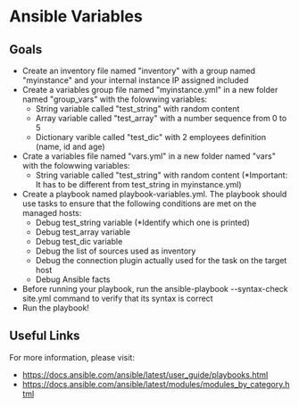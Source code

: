 # Ansible Variables

## Goals

-   Create an inventory file named "inventory" with a group named "myinstance" and your internal instance IP assigned included
-   Create a variables group file named "myinstance.yml" in a new folder named "group_vars" with the folowwing variables:
    -   String variable called "test_string" with random content
    -   Array variable called "test_array" with a number sequence from 0 to 5
    -   Dictionary varible called "test_dic" with 2 employees definition (name, id and age)
-   Crate a variables file named "vars.yml" in a new folder named "vars" with the folowwing variables:
    -   String variable called "test_string" with random content (*Important: It has to be different from test_string in myinstance.yml)
-   Create a playbook named playbook-variables.yml. The playbook should use tasks to ensure that the following conditions are met on the managed hosts:
    -   Debug test_string variable (*Identify which one is printed)
    -   Debug test_array variable
    -   Debug test_dic variable
    -   Debug the list of sources used as inventory
    -   Debug the connection plugin actually used for the task on the target host
    -   Debug Ansible facts
-   Before running your playbook, run the ansible-playbook --syntax-check site.yml command to verify that its syntax is correct
-   Run the playbook!

## Useful Links

For more information, please visit:

-   https://docs.ansible.com/ansible/latest/user_guide/playbooks.html
-   https://docs.ansible.com/ansible/latest/modules/modules_by_category.html
